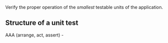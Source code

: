 Verify the proper operation of the _smallest_ testable units of the application.
## Structure of a unit test
AAA (arrange, act, assert) - 